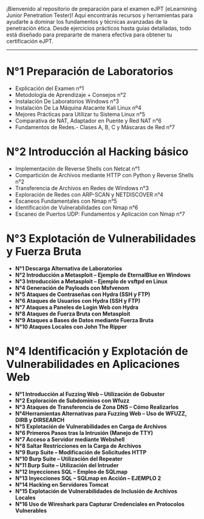 
¡Bienvenido al repositorio de preparación para el examen eJPT (eLearnining Junior Penetration Tester)! Aquí encontrarás recursos y herramientas para ayudarte a dominar los fundamentos y técnicas avanzadas de la penetración ética. Desde ejercicios prácticos hasta guías detalladas, todo está diseñado para prepararte de manera efectiva para obtener tu certificación eJPT.

---
# **N°1 Preparación de Laboratorios**
- Explicación del Examen n°1
- Metodología de Aprendizaje + Consejos n°2
- Instalación De Laboratorios Windows n°3
- Instalaciòn De La Máquina Atacante Kali Linux nº4
- Mejores Prácticas para Utilizar tu Sistema Linux n°5
- Comparativa de NAT, Adaptador en Puente y Red NAT n°6
- Fundamentos de Redes.- Clases A, B, C y Máscaras de Red n°7

# **N°2 Introducción al Hacking básico**
- Implementación de Reverse Shells con Netcat n°1
- Compartición de Archivos mediante HTTP con Python y Reverse Shells n°2
- Transferencia de Archivos en Redes de Windows n°3
- Exploración de Redes con ARP-SCAN y NETDISCOVER n°4
- Escaneos Fundamentales con Nmap n°5
- Identificación de Vulnerabilidades con Nmap n°6
- Escaneo de Puertos UDP: Fundamentos y Aplicación con Nmap n°7

# **N°3 Explotación de Vulnerabilidades y Fuerza Bruta**

- **N°1  Descarga Alternativa de Laboratorios** 
- **N°2 Introducción a Metasploit – Ejemplo de EternalBlue en Windows**
- **N°3 Introducción a Metasploit – Ejemplo de vsftpd en Linux**
- **N°4 Generación de Payloads con Msfvenom**
- **N°5 Ataques de Contraseñas con Hydra (SSH y FTP)**
- **N°6 Ataques de Usuarios con Hydra (SSH y FTP)**
- **N°7 Ataques a Paneles de Login Web con Hydra**
- **N°8 Ataques de Fuerza Bruta con Metasploit**
- **N°9 Ataques a Bases de Datos mediante Fuerza Bruta**
- **N°10 Ataques Locales con John The Ripper**

# **N°4 Identificación y Explotación de Vulnerabilidades en Aplicaciones Web**

- **N°1 Introducción al Fuzzing Web – Utilización de Gobuster**
- **N°2 Exploración de Subdominios con Wfuzz**
- **N°3 Ataques de Transferencia de Zona DNS – Cómo Realizarlos**
- **N°4Herramientas Alternativas para Fuzzing Web – Uso de WFUZZ, DIRB y DIRSEARCH**
- **N°5 Explotación de Vulnerabilidades en Carga de Archivos**
- **N°6 Primeros Pasos tras la Intrusión (Manejo de TTY)**
- **N°7 Acceso a Servidor mediante Webshell**
- **N°8 Saltar Restricciones en la Carga de Archivos**
- **N°9 Burp Suite – Modificación de Solicitudes HTTP**
- **N°10 Burp Suite – Utilización del Repeater**
- **N°11 Burp Suite – Utilización del Intruder**
- **N°12 Inyecciones SQL – Empleo de SQLmap**
- **N°13 Inyecciones SQL – SQLmap en Acción – EJEMPLO 2**
- **N°14 Hacking en Servidores Tomcat**
- **N°15 Explotación de Vulnerabilidades de Inclusión de Archivos Locales**
- **N°16 Uso de Wireshark para Capturar Credenciales en Protocolos Vulnerables**

